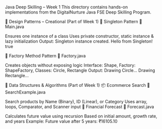 Java Deep Skilling – Week 1
This directory contains hands-on implementations from the DigitalNurture Java FSE Deep Skilling Program.

🔹 Design Patterns – Creational (Part of Week 1)
🧩 Singleton Pattern
📄 Main.java

Ensures one instance of a class
Uses private constructor, static instance & lazy initialization
Output:
Singleton instance created. Hello from Singleton! true

🧩 Factory Method Pattern
📄 Factory.java

Creates objects without exposing logic
Interface: Shape, Factory: ShapeFactory, Classes: Circle, Rectangle
Output:
Drawing Circle...
Drawing Rectangle...

🔹 Data Structures & Algorithms (Part of Week 1)
📦 Ecommerce Search
📄 SearchExample.java

Search products by Name (Binary), ID (Linear), or Category
Uses array, loops, Comparator, and Scanner input
🌱 Financial Forecast
📄 Forecast.java

Calculates future value using recursion
Based on initial amount, growth rate, and years
Example:
Future value after 5 years: ₹16105.10